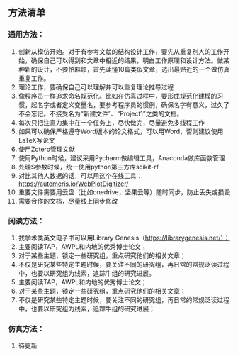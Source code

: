 ## 方法清单

### 通用方法：

1. 创新从模仿开始。对于有参考文献的结构设计工作，要先从重复别人的工作开始，确保自己可以得到和文章中相近的结果，明白工作原理和设计方法。做某种新的设计，不要怕麻烦，首先读懂10篇类似文章，选出最贴近的一个做仿真重复工作。
2. 理论工作，要确保自己可以理解并可以重复理论推导过程
3. 像程序员一样追求命名规范化。比如在仿真过程中，要形成规范化建模的习惯，起名字或者定义变量名，要参考程序员的惯例，确保名字有意义，过久了不会忘记。不接受名为“新建文件”、“Project1”之类的文档。
4. 每次只把注意力集中在一个任务上，尽快做完，尽量避免多线程工作
5. 如果可以确保严格遵守Word版本的论文格式，可以用Word，否则建议使用LaTeX写论文
7. 使用Zotero管理文献
7. 使用Python时候，建议采用Pycharm做编辑工具，Anaconda做库函数管理
8. 处理S参数时候，统一使用python第三方库scikit-rf
9. 对比其他人数据的话，可以用这个在线工具：https://automeris.io/WebPlotDigitizer/
10. 重要文件需要用云盘（比如onedrive，坚果云等）随时同步，防止丢失或损毁
11. 需要合作的文档，尽量线上同步修改

### 阅读方法：


1. 找学术类英文电子书可以用Library Genesis（https://librarygenesis.net/）；
2. 主要阅读TAP，AWPL和内地的优秀博士论文；
3. 对于某些主题，锁定一些研究组，重点研究他们的相关文章；
4. 不仅是研究某些特定主题时候，要关注不同的研究组，再日常的常规泛读过程中，也要以研究组为线索，追踪牛组的研究进展。
5. 主要阅读TAP，AWPL和内地的优秀博士论文；
6. 对于某些主题，锁定一些研究组，重点研究他们的相关文章；
7. 不仅是研究某些特定主题时候，要关注不同的研究组，再日常的常规泛读过程中，也要以研究组为线索，追踪牛组的研究进展；



### 仿真方法：

1. 待更新
